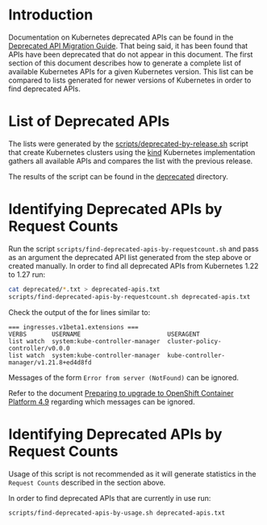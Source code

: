 # Introduction
Documentation on Kubernetes deprecated APIs can be found in the [Deprecated API Migration Guide](https://kubernetes.io/docs/reference/using-api/deprecation-guide/). That being said, it has been found that APIs have been deprecated that do not appear in this document. The first section of this document describes how to generate a complete list of available Kubernetes APIs for a given Kubernetes version. This list can be compared to lists generated for newer versions of Kubernetes in order to find deprecated APIs.
# List of Deprecated APIs
The lists were generated by the [scripts/deprecated-by-release.sh](./scripts/deprecated-by-release.sh) script that create Kubernetes clusters using the [kind](https://github.com/kubernetes-sigs/kind/) Kubernetes implementation gathers all available APIs and compares the list with the previous release.

The results of the script can be found in the [deprecated](./deprecated) directory.

# Identifying Deprecated APIs by Request Counts
Run the script `scripts/find-deprecated-apis-by-requestcount.sh` and pass as an argument the deprecated API list generated from the step above or created manually. In order to find all deprecated APIs from Kubernetes 1.22 to 1.27 run:
```bash
cat deprecated/*.txt > deprecated-apis.txt
scripts/find-deprecated-apis-by-requestcount.sh deprecated-apis.txt
```
Check the output of the for lines similar to:
```
=== ingresses.v1beta1.extensions ===
VERBS       USERNAME                        USERAGENT
list watch  system:kube-controller-manager  cluster-policy-controller/v0.0.0
list watch  system:kube-controller-manager  kube-controller-manager/v1.21.8+ed4d8fd
```
Messages of the form `Error from server (NotFound)` can be ignored.

Refer to the document [Preparing to upgrade to OpenShift Container Platform 4.9](https://access.redhat.com/articles/6329921) regarding which messages can be ignored.

# Identifying Deprecated APIs by Request Counts
Usage of this script is not recommended as it will generate statistics in the `Request Counts` described in the section above.

In order to find deprecated APIs that are currently in use run:
```bash
scripts/find-deprecated-apis-by-usage.sh deprecated-apis.txt
```